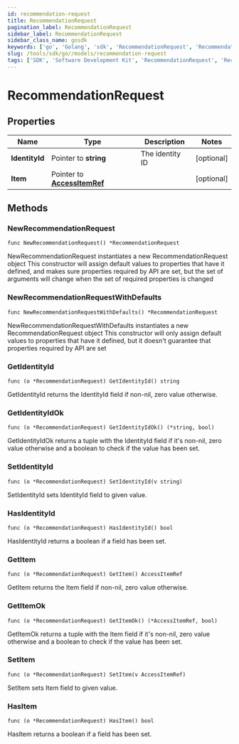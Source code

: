 ```yaml
---
id: recommendation-request
title: RecommendationRequest
pagination_label: RecommendationRequest
sidebar_label: RecommendationRequest
sidebar_class_name: gosdk
keywords: ['go', 'Golang', 'sdk', 'RecommendationRequest', 'RecommendationRequest'] 
slug: /tools/sdk/go//models/recommendation-request
tags: ['SDK', 'Software Development Kit', 'RecommendationRequest', 'RecommendationRequest']
---
```


# RecommendationRequest

## Properties

Name | Type | Description | Notes
------------ | ------------- | ------------- | -------------
**IdentityId** | Pointer to **string** | The identity ID | [optional] 
**Item** | Pointer to [**AccessItemRef**](access-item-ref) |  | [optional] 

## Methods

### NewRecommendationRequest

`func NewRecommendationRequest() *RecommendationRequest`

NewRecommendationRequest instantiates a new RecommendationRequest object
This constructor will assign default values to properties that have it defined,
and makes sure properties required by API are set, but the set of arguments
will change when the set of required properties is changed

### NewRecommendationRequestWithDefaults

`func NewRecommendationRequestWithDefaults() *RecommendationRequest`

NewRecommendationRequestWithDefaults instantiates a new RecommendationRequest object
This constructor will only assign default values to properties that have it defined,
but it doesn't guarantee that properties required by API are set

### GetIdentityId

`func (o *RecommendationRequest) GetIdentityId() string`

GetIdentityId returns the IdentityId field if non-nil, zero value otherwise.

### GetIdentityIdOk

`func (o *RecommendationRequest) GetIdentityIdOk() (*string, bool)`

GetIdentityIdOk returns a tuple with the IdentityId field if it's non-nil, zero value otherwise
and a boolean to check if the value has been set.

### SetIdentityId

`func (o *RecommendationRequest) SetIdentityId(v string)`

SetIdentityId sets IdentityId field to given value.

### HasIdentityId

`func (o *RecommendationRequest) HasIdentityId() bool`

HasIdentityId returns a boolean if a field has been set.

### GetItem

`func (o *RecommendationRequest) GetItem() AccessItemRef`

GetItem returns the Item field if non-nil, zero value otherwise.

### GetItemOk

`func (o *RecommendationRequest) GetItemOk() (*AccessItemRef, bool)`

GetItemOk returns a tuple with the Item field if it's non-nil, zero value otherwise
and a boolean to check if the value has been set.

### SetItem

`func (o *RecommendationRequest) SetItem(v AccessItemRef)`

SetItem sets Item field to given value.

### HasItem

`func (o *RecommendationRequest) HasItem() bool`

HasItem returns a boolean if a field has been set.


